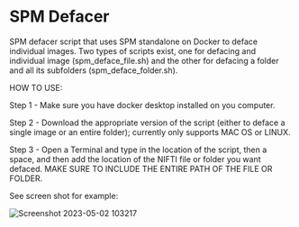 # SPM Defacer
 SPM defacer script that uses SPM standalone on Docker to deface individual images. Two types of scripts exist, one for defacing  and individual image (spm_deface_file.sh) and the other for defacing a folder and all its subfolders (spm_deface_folder.sh).

 HOW TO USE:
 
 Step 1 - Make sure you have docker desktop installed on you computer.

 Step 2 - Download the appropriate version of the script (either to deface a single image or an entire folder); currently only supports MAC OS or LINUX.  

 Step 3 - Open a Terminal and type in the location of the script, then a space, and then add the location of the NIFTI file or folder you want defaced. MAKE SURE TO INCLUDE THE ENTIRE PATH OF THE FILE OR FOLDER.
 
 See screen shot for example:

![Screenshot 2023-05-02 103217](https://user-images.githubusercontent.com/92279821/235742157-1dfaa480-ae82-45a2-9fb6-b0839f725d3e.png)
